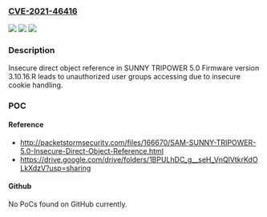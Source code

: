 ### [CVE-2021-46416](https://cve.mitre.org/cgi-bin/cvename.cgi?name=CVE-2021-46416)
![](https://img.shields.io/static/v1?label=Product&message=n%2Fa&color=blue)
![](https://img.shields.io/static/v1?label=Version&message=n%2Fa&color=blue)
![](https://img.shields.io/static/v1?label=Vulnerability&message=n%2Fa&color=brighgreen)

### Description

Insecure direct object reference in SUNNY TRIPOWER 5.0 Firmware version 3.10.16.R leads to unauthorized user groups accessing due to insecure cookie handling.

### POC

#### Reference
- http://packetstormsecurity.com/files/166670/SAM-SUNNY-TRIPOWER-5.0-Insecure-Direct-Object-Reference.html
- https://drive.google.com/drive/folders/1BPULhDC_g__seH_VnQlVtkrKdOLkXdzV?usp=sharing

#### Github
No PoCs found on GitHub currently.

